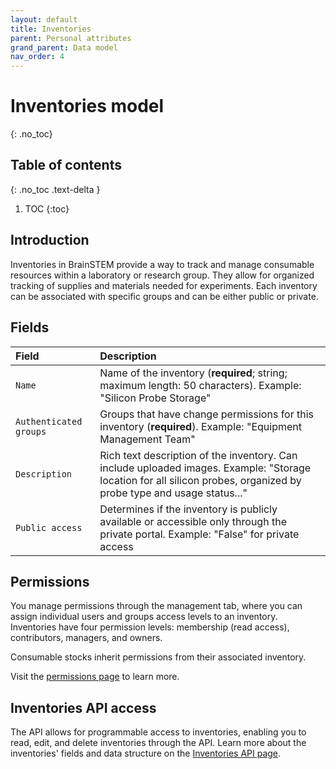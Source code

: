 ```yaml
---
layout: default
title: Inventories
parent: Personal attributes
grand_parent: Data model
nav_order: 4
---
```


# Inventories model
{: .no_toc}

## Table of contents
{: .no_toc .text-delta }

1. TOC
{:toc}

## Introduction

Inventories in BrainSTEM provide a way to track and manage consumable resources within a laboratory or research group. They allow for organized tracking of supplies and materials needed for experiments. Each inventory can be associated with specific groups and can be either public or private.

## Fields

| Field | Description |
|:------|:------------|
| `Name` | Name of the inventory (**required**; string; maximum length: 50 characters). Example: "Silicon Probe Storage" |
| `Authenticated groups` | Groups that have change permissions for this inventory (**required**). Example: "Equipment Management Team" |
| `Description` | Rich text description of the inventory. Can include uploaded images. Example: "Storage location for all silicon probes, organized by probe type and usage status..." |
| `Public access` | Determines if the inventory is publicly available or accessible only through the private portal. Example: "False" for private access |

## Permissions

You manage permissions through the management tab, where you can assign individual users and groups access levels to an inventory. Inventories have four permission levels: membership (read access), contributors, managers, and owners.

Consumable stocks inherit permissions from their associated inventory.

Visit the [permissions page]({{"datamodel/permissions/"|absolute_url}}) to learn more. 

## Inventories API access

The API allows for programmable access to inventories, enabling you to read, edit, and delete inventories through the API. Learn more about the inventories' fields and data structure on the [Inventories API page]({{"api/personal_attributes/inventory/"|absolute_url}}).